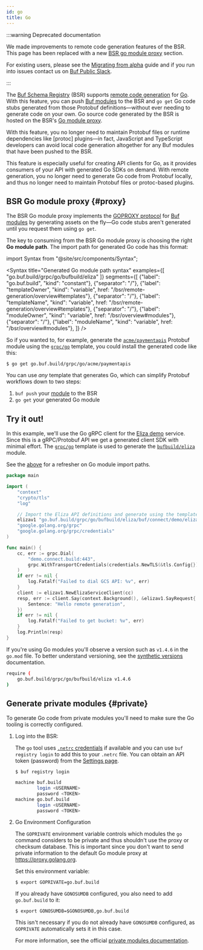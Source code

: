 ```yaml
---
id: go
title: Go
---
```


:::warning Deprecated documentation

We made improvements to remote code generation features of the BSR. This page has been replaced with a new [BSR go module proxy][go-documentation] section.

For existing users, please see the [Migrating from alpha][migrating-from-alpha] guide and if you run into issues contact us on [Buf Public Slack][buf-slack-link].

:::

The [Buf Schema Registry](../../../bsr/overview.md) (BSR) supports [remote code
generation](./overview.md) for [Go]. With this feature, you can push [Buf modules][modules] to the
BSR and `go get` Go code stubs generated from those Protobuf definitions&mdash;without ever needing to
generate code on your own. Go source code generated by the BSR is hosted on the BSR's [Go module
proxy](#proxy).

With this feature, you no longer need to maintain Protobuf files or runtime dependencies like
[protoc] plugins&mdash;in fact, JavaScript and TypeScript developers can avoid local code generation
altogether for any Buf modules that have been pushed to the BSR.

This feature is especially useful for creating API clients for Go, as it provides consumers of your
API with generated Go SDKs on demand. With remote generation, you no longer need to generate Go code
from Protobuf locally, and thus no longer need to maintain Protobuf files or protoc-based plugins.

## BSR Go module proxy {#proxy}

The BSR Go module proxy implements the [GOPROXY protocol][goproxy] for [Buf modules][modules] by
generating assets on the fly&mdash;Go code stubs aren't generated until you request them using
`go get`.

The key to consuming from the BSR Go module proxy is choosing the right **Go module path**. The
import path for generated Go code has this format:

import Syntax from "@site/src/components/Syntax";

<Syntax
	title="Generated Go module path syntax"
	examples={[
		"go.buf.build/grpc/go/bufbuild/eliza"
	]}
	segments={[
		{"label": "go.buf.build", "kind": "constant"},
		{"separator": "/"},
		{"label": "templateOwner", "kind": "variable", href: "/bsr/remote-generation/overview#templates"},
		{"separator": "/"},
		{"label": "templateName", "kind": "variable", href: "/bsr/remote-generation/overview#templates"},
		{"separator": "/"},
		{"label": "moduleOwner", "kind": "variable", href: "/bsr/overview#modules"},
		{"separator": "/"},
		{"label": "moduleName", "kind": "variable", href: "/bsr/overview#modules"},
	]}
/>

So if you wanted to, for example, generate the [`acme/paymentapis`][api] Protobuf module using the
[`grpc/go`][grpc-go] template, you could install the generated code like this:

```terminal
$ go get go.buf.build/grpc/go/acme/paymentapis
```

You can use _any_ template that generates Go, which can simplify Protobuf workflows down to two
steps:

1. `buf push` your [module][modules] to the BSR
1. `go get` your generated Go module

## Try it out!

In this example, we'll use the Go gRPC client for the [Eliza demo][connect-demo] service. Since
this is a gRPC/Protobuf API we get a generated client SDK with minimal effort. The
[`grpc/go`][grpc-go] template is used to generate the [`bufbuild/eliza`][eliza-module] module.

See the [above](#proxy) for a refresher on Go module import paths.

```go {9}
package main

import (
	"context"
	"crypto/tls"
	"log"

	// Import the Eliza API definitions and generate using the template grpc/go.
	elizav1 "go.buf.build/grpc/go/bufbuild/eliza/buf/connect/demo/eliza/v1"
	"google.golang.org/grpc"
	"google.golang.org/grpc/credentials"
)

func main() {
	cc, err := grpc.Dial(
		"demo.connect.build:443",
		grpc.WithTransportCredentials(credentials.NewTLS(&tls.Config{})),
	)
	if err != nil {
		log.Fatalf("Failed to dial GCS API: %v", err)
	}
	client := elizav1.NewElizaServiceClient(cc)
	resp, err := client.Say(context.Background(), &elizav1.SayRequest{
		Sentence: "Hello remote generation",
	})
	if err != nil {
		log.Fatalf("Failed to get bucket: %v", err)
	}
	log.Println(resp)
}

```

If you're using Go modules you'll observe a version such as `v1.4.6` in the `go.mod` file. To
better understand versioning, see the [synthetic versions](overview.md#synthetic-versions)
documentation.

```sh title="go.mod"
require (
	go.buf.build/grpc/go/bufbuild/eliza v1.4.6
)
```

## Generate private modules {#private}

To generate Go code from private modules you'll need to make sure the Go tooling is correctly configured.

1. Log into the BSR:

	The `go` tool uses [`.netrc` credentials][netrc] if available and you can use `buf registry login` to add this to your `.netrc` file.
	You can obtain an API token (password) from the [Settings page][settings].

	```terminal
	$ buf registry login
	```

	```sh title="~/.netrc"
	machine buf.build
			login <USERNAME>
			password <TOKEN>
	machine go.buf.build
			login <USERNAME>
			password <TOKEN>
	```

2. Go Environment Configuration

	The `GOPRIVATE` environment variable controls which modules the `go` command considers to be
	private and thus shouldn't use the proxy or checksum database. This is important since you don't
	want to send private information to the default Go module proxy at https://proxy.golang.org.

	Set this environment variable:

	```terminal
	$ export GOPRIVATE=go.buf.build
	```

	If you already have `GONOSUMDB` configured, you also need to add `go.buf.build` to it:

	```terminal
	$ export GONOSUMDB=$GONOSUMDB,go.buf.build
	```

   This isn't necessary if you do not already have `GONOSUMDB` configured, as `GOPRIVATE`
	 automatically sets it in this case.

   For more information, see the official [private modules documentation][private].

[api]: https://buf.build/acme/paymentapis
[bsr-remote-generation-overview]: /bsr/remote-generation/go
[buf-slack-link]: https://buf.build/links/slack
[connect-demo]: https://github.com/bufbuild/connect-demo
[eliza-module]: https://buf.build/bufbuild/eliza/
[go]: https://golang.org
[goproxy]: https://golang.org/ref/mod#goproxy-protocol
[grpc-go]: https://buf.build/grpc/templates/go
[migrating-from-alpha]: /bsr/remote-generation/migrating-from-alpha
[modules]: /bsr/overview.md#modules
[netrc]: https://golang.org/ref/mod#private-module-proxy-auth
[go-documentation]: /bsr/remote-generation/go
[private]: https://golang.org/ref/mod#private-modules
[settings]: https://buf.build/settings/user
[storage]: https://cloud.google.com/storageb
